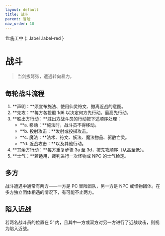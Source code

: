 ```yaml
---
layout: default
title: 战斗
parent: 冒险
nav_order: 10
---
```


🏗️施工中
{: .label .label-red }

# 战斗

> 当剑拔弩张，遭遇转向暴力。

## 每轮战斗流程

1. **声明：**须宣布施法、使用仙灵符文、撤离近战的意图。
2. **先攻：**每方各投骰 1d6 以决定何方先行动。最高先行动。
3. **胜出方行动：**胜出方战斗员的行动按下述顺序处理：
   - **a. 移动：**施法时，战斗员不得移动。
   - **b. 投射攻击：**发射或投掷攻击。
   - **c. 魔法：**法术、符文、妖法、魔法物品、驱散亡灵。
   - **d. 近战攻击：**以及其他行动。
4. **其余方行动：**每方重复步骤 3a 至 3d，按先攻顺序（从高至低）。
5. **士气：**若适用，裁判进行一次怪物或 NPC 的士气检定。

## 多方

战斗遭遇中通常有两方——一方是 PC 冒险团队，另一方是 NPC 或怪物团体。在多方独立团体相遇的情况下，有可能不止两方。

## 陷入近战

若两名战斗员的位置在 5' 内，且其中一方或双方对另一方进行了近战攻击，则视为陷入近战。
